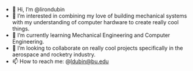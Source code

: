 - 👋 Hi, I’m @lirondubin
- 👀 I’m interested in combining my love of building mechanical systems with my understanding of computer hardware to create really cool things.
- 🌱 I’m currently learning Mechanical Engineering and Computer Engineering.
- 💞️ I’m looking to collaborate on really cool projects specifically in the aerospace and rocketry industry.
- 📫 How to reach me: @ldubin@bu.edu

<!---
lirondubin/lirondubin is a ✨ special ✨ repository because its `README.md` (this file) appears on your GitHub profile.
You can click the Preview link to take a look at your changes.
--->
